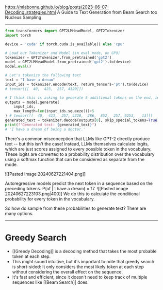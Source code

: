 https://mlabonne.github.io/blog/posts/2023-06-07-Decoding_strategies.html
A Guide to Text Generation from Beam Search too Nucleus Sampling

---

```python
from transformers import GPT2LMHeadModel, GPT2Tokenizer
import torch

device = 'cuda' if torch.cuda.is_available() else 'cpu'

# Load our Tokenizer and Model (in eval mode, on GPU)
tokenizer = GPT2Tokenizer.from_pretrained('gpt2')
model = GPT2LMHeadModel.from_pretrained('gpt2').to(device)
model.eval()

# Let's tokenize the following text
text = "I have a dream"
input_ids = tokenizer.encode(text, return_tensors='pt').to(device)
# tensor([[  40,  423,  257, 4320]])

# I think this is asking to generate 5 additional tokens on the end, in sequence.
outputs = model.generate(
	input_ids,
	max_length=len(input_ids.squeeze())+5
) # tensor([[  40,  423,  257, 4320,  286,  852,  257, 6253,   13]])
generated_text = tokenizer.decode(outputs[0], skip_special_tokens=True)
print(f"Generated text: {generated_text}")
# 'I have a dream of being a doctor.'
```

There's a common misconception that LLMs like GPT-2 directly produce text -- but this isn't the case! Instead, LLMs themselves calculate logits, which are just scores assigned to every possible token in the vocabulary. These logits are converted to a probability distribution over the vocabulary using a softmax function that can be considered as separate from the mode.

![[Pasted image 20240627221404.png]]

Autoregressive models predict the next token in a sequence based on the preceding tokens. P(of | I have a dream) = 17. 
![[Pasted image 20240627223103.png|400]]
We do this to calculate the conditional probability for every token in the vocabulary.

So how do sample from these probabilities to generate text? There are many options.


----


# Greedy Search
- [[Greedy Decoding]] is a decoding method that takes the most probable token at each step.
- This might sound intuitive, but it's important to note that greedy search is short-sided: It only considers the most likely token at each step without considering the overall effect on the sequence.
- It's fast and efficient, since it doesn't need to keep track of multiple sequences like [[Beam Search]] does.


